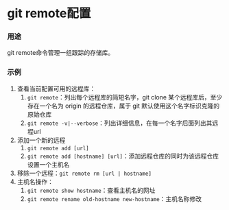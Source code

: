 # git remote配置 

###  用途

git remote命令管理一组跟踪的存储库。

### 示例

1. 查看当前配置可用的远程库：
   1. `git remote`：列出每个远程库的简短名字，git clone 某个远程库后，至少存在一个名为 origin 的远程仓库，属于 git 默认使用这个名字标识克隆的原始仓库
   2. `git remote -v|--verbose`：列出详细信息，在每一个名字后面列出其远程url
2. 添加一个新的远程
   1. `git remote add [url]`
   2. `git remote add [hostname] [url]`：添加远程仓库的同时为该远程仓库设置一个主机名
3. 移除一个远程：`git remote rm [url | hostname]`
4. 主机名操作：
   1. `git remote show hostname`：查看主机名的网址
   2. `git remote rename old-hostname new-hostname`：主机名称修改